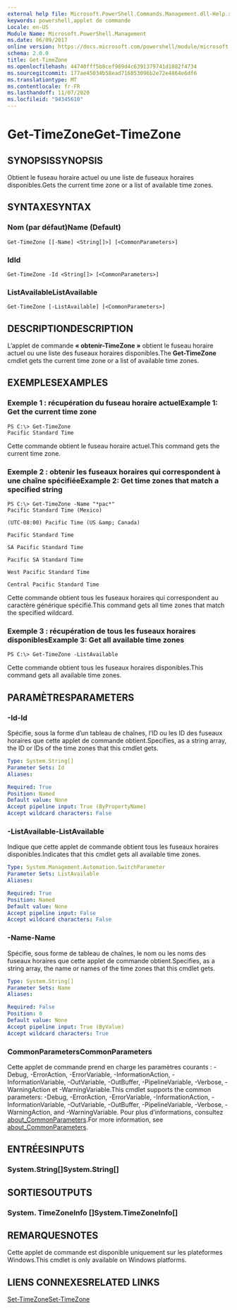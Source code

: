 ```yaml
---
external help file: Microsoft.PowerShell.Commands.Management.dll-Help.xml
keywords: powershell,applet de commande
Locale: en-US
Module Name: Microsoft.PowerShell.Management
ms.date: 06/09/2017
online version: https://docs.microsoft.com/powershell/module/microsoft.powershell.management/get-timezone?view=powershell-7&WT.mc_id=ps-gethelp
schema: 2.0.0
title: Get-TimeZone
ms.openlocfilehash: 44740fff5b8cef989d4c6391379741d1882f4734
ms.sourcegitcommit: 177ae45034b58ead716853096b2e72e4864e6df6
ms.translationtype: MT
ms.contentlocale: fr-FR
ms.lasthandoff: 11/07/2020
ms.locfileid: "94345610"
---
```

# <span data-ttu-id="b2257-103">Get-TimeZone</span><span class="sxs-lookup"><span data-stu-id="b2257-103">Get-TimeZone</span></span>

## <span data-ttu-id="b2257-104">SYNOPSIS</span><span class="sxs-lookup"><span data-stu-id="b2257-104">SYNOPSIS</span></span>
<span data-ttu-id="b2257-105">Obtient le fuseau horaire actuel ou une liste de fuseaux horaires disponibles.</span><span class="sxs-lookup"><span data-stu-id="b2257-105">Gets the current time zone or a list of available time zones.</span></span>

## <span data-ttu-id="b2257-106">SYNTAXE</span><span class="sxs-lookup"><span data-stu-id="b2257-106">SYNTAX</span></span>

### <span data-ttu-id="b2257-107">Nom (par défaut)</span><span class="sxs-lookup"><span data-stu-id="b2257-107">Name (Default)</span></span>

```
Get-TimeZone [[-Name] <String[]>] [<CommonParameters>]
```

### <span data-ttu-id="b2257-108">Id</span><span class="sxs-lookup"><span data-stu-id="b2257-108">Id</span></span>

```
Get-TimeZone -Id <String[]> [<CommonParameters>]
```

### <span data-ttu-id="b2257-109">ListAvailable</span><span class="sxs-lookup"><span data-stu-id="b2257-109">ListAvailable</span></span>

```
Get-TimeZone [-ListAvailable] [<CommonParameters>]
```

## <span data-ttu-id="b2257-110">DESCRIPTION</span><span class="sxs-lookup"><span data-stu-id="b2257-110">DESCRIPTION</span></span>

<span data-ttu-id="b2257-111">L’applet de commande **« obtenir-TimeZone »** obtient le fuseau horaire actuel ou une liste des fuseaux horaires disponibles.</span><span class="sxs-lookup"><span data-stu-id="b2257-111">The **Get-TimeZone** cmdlet gets the current time zone or a list of available time zones.</span></span>

## <span data-ttu-id="b2257-112">EXEMPLES</span><span class="sxs-lookup"><span data-stu-id="b2257-112">EXAMPLES</span></span>

### <span data-ttu-id="b2257-113">Exemple 1 : récupération du fuseau horaire actuel</span><span class="sxs-lookup"><span data-stu-id="b2257-113">Example 1: Get the current time zone</span></span>

```
PS C:\> Get-TimeZone
Pacific Standard Time
```

<span data-ttu-id="b2257-114">Cette commande obtient le fuseau horaire actuel.</span><span class="sxs-lookup"><span data-stu-id="b2257-114">This command gets the current time zone.</span></span>

### <span data-ttu-id="b2257-115">Exemple 2 : obtenir les fuseaux horaires qui correspondent à une chaîne spécifiée</span><span class="sxs-lookup"><span data-stu-id="b2257-115">Example 2: Get time zones that match a specified string</span></span>

```
PS C:\> Get-TimeZone -Name "*pac*"
Pacific Standard Time (Mexico)

(UTC-08:00) Pacific Time (US &amp; Canada)

Pacific Standard Time

SA Pacific Standard Time

Pacific SA Standard Time

West Pacific Standard Time

Central Pacific Standard Time
```

<span data-ttu-id="b2257-116">Cette commande obtient tous les fuseaux horaires qui correspondent au caractère générique spécifié.</span><span class="sxs-lookup"><span data-stu-id="b2257-116">This command gets all time zones that match the specified wildcard.</span></span>

### <span data-ttu-id="b2257-117">Exemple 3 : récupération de tous les fuseaux horaires disponibles</span><span class="sxs-lookup"><span data-stu-id="b2257-117">Example 3: Get all available time zones</span></span>

```
PS C:\> Get-TimeZone -ListAvailable
```

<span data-ttu-id="b2257-118">Cette commande obtient tous les fuseaux horaires disponibles.</span><span class="sxs-lookup"><span data-stu-id="b2257-118">This command gets all available time zones.</span></span>

## <span data-ttu-id="b2257-119">PARAMÈTRES</span><span class="sxs-lookup"><span data-stu-id="b2257-119">PARAMETERS</span></span>

### <span data-ttu-id="b2257-120">-Id</span><span class="sxs-lookup"><span data-stu-id="b2257-120">-Id</span></span>

<span data-ttu-id="b2257-121">Spécifie, sous la forme d’un tableau de chaînes, l’ID ou les ID des fuseaux horaires que cette applet de commande obtient.</span><span class="sxs-lookup"><span data-stu-id="b2257-121">Specifies, as a string array, the ID or IDs of the time zones that this cmdlet gets.</span></span>

```yaml
Type: System.String[]
Parameter Sets: Id
Aliases:

Required: True
Position: Named
Default value: None
Accept pipeline input: True (ByPropertyName)
Accept wildcard characters: False
```

### <span data-ttu-id="b2257-122">-ListAvailable</span><span class="sxs-lookup"><span data-stu-id="b2257-122">-ListAvailable</span></span>

<span data-ttu-id="b2257-123">Indique que cette applet de commande obtient tous les fuseaux horaires disponibles.</span><span class="sxs-lookup"><span data-stu-id="b2257-123">Indicates that this cmdlet gets all available time zones.</span></span>

```yaml
Type: System.Management.Automation.SwitchParameter
Parameter Sets: ListAvailable
Aliases:

Required: True
Position: Named
Default value: None
Accept pipeline input: False
Accept wildcard characters: False
```

### <span data-ttu-id="b2257-124">-Name</span><span class="sxs-lookup"><span data-stu-id="b2257-124">-Name</span></span>

<span data-ttu-id="b2257-125">Spécifie, sous forme de tableau de chaînes, le nom ou les noms des fuseaux horaires que cette applet de commande obtient.</span><span class="sxs-lookup"><span data-stu-id="b2257-125">Specifies, as a string array, the name or names of the time zones that this cmdlet gets.</span></span>

```yaml
Type: System.String[]
Parameter Sets: Name
Aliases:

Required: False
Position: 0
Default value: None
Accept pipeline input: True (ByValue)
Accept wildcard characters: True
```

### <span data-ttu-id="b2257-126">CommonParameters</span><span class="sxs-lookup"><span data-stu-id="b2257-126">CommonParameters</span></span>

<span data-ttu-id="b2257-127">Cette applet de commande prend en charge les paramètres courants : -Debug, -ErrorAction, -ErrorVariable, -InformationAction, -InformationVariable, -OutVariable, -OutBuffer, -PipelineVariable, -Verbose, -WarningAction et -WarningVariable.</span><span class="sxs-lookup"><span data-stu-id="b2257-127">This cmdlet supports the common parameters: -Debug, -ErrorAction, -ErrorVariable, -InformationAction, -InformationVariable, -OutVariable, -OutBuffer, -PipelineVariable, -Verbose, -WarningAction, and -WarningVariable.</span></span> <span data-ttu-id="b2257-128">Pour plus d’informations, consultez [about_CommonParameters](https://go.microsoft.com/fwlink/?LinkID=113216).</span><span class="sxs-lookup"><span data-stu-id="b2257-128">For more information, see [about_CommonParameters](https://go.microsoft.com/fwlink/?LinkID=113216).</span></span>

## <span data-ttu-id="b2257-129">ENTRÉES</span><span class="sxs-lookup"><span data-stu-id="b2257-129">INPUTS</span></span>

### <span data-ttu-id="b2257-130">System.String[]</span><span class="sxs-lookup"><span data-stu-id="b2257-130">System.String[]</span></span>

## <span data-ttu-id="b2257-131">SORTIES</span><span class="sxs-lookup"><span data-stu-id="b2257-131">OUTPUTS</span></span>

### <span data-ttu-id="b2257-132">System. TimeZoneInfo []</span><span class="sxs-lookup"><span data-stu-id="b2257-132">System.TimeZoneInfo[]</span></span>

## <span data-ttu-id="b2257-133">REMARQUES</span><span class="sxs-lookup"><span data-stu-id="b2257-133">NOTES</span></span>

<span data-ttu-id="b2257-134">Cette applet de commande est disponible uniquement sur les plateformes Windows.</span><span class="sxs-lookup"><span data-stu-id="b2257-134">This cmdlet is only available on Windows platforms.</span></span>

## <span data-ttu-id="b2257-135">LIENS CONNEXES</span><span class="sxs-lookup"><span data-stu-id="b2257-135">RELATED LINKS</span></span>

[<span data-ttu-id="b2257-136">Set-TimeZone</span><span class="sxs-lookup"><span data-stu-id="b2257-136">Set-TimeZone</span></span>](Set-TimeZone.md)

